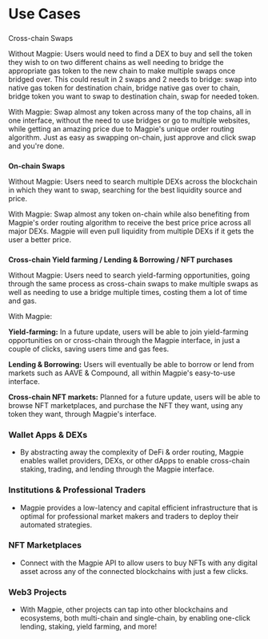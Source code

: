 
# Use Cases

### 

Cross-chain Swaps

Without Magpie: Users would need to find a DEX to buy and sell the token they wish to on two different chains as well needing to bridge the appropriate gas token to the new chain to make multiple swaps once bridged over. This could result in 2 swaps and 2 needs to bridge: swap into native gas token for destination chain, bridge native gas over to chain, bridge token you want to swap to destination chain, swap for needed token.

With Magpie: Swap almost any token across many of the top chains, all in one interface, without the need to use bridges or go to multiple websites, while getting an amazing price due to Magpie's unique order routing algorithm. Just as easy as swapping on-chain, just approve and click swap and you're done.

### 

**On-chain Swaps**

Without Magpie: Users need to search multiple DEXs across the blockchain in which they want to swap, searching for the best liquidity source and price.

With Magpie: Swap almost any token on-chain while also benefiting from Magpie's order routing algorithm to receive the best price price across all major DEXs. Magpie will even pull liquidity from multiple DEXs if it gets the user a better price.

### 

**Cross-chain Yield farming / Lending & Borrowing / NFT purchases**

Without Magpie: Users need to search yield-farming opportunities, going through the same process as cross-chain swaps to make multiple swaps as well as needing to use a bridge multiple times, costing them a lot of time and gas.

With Magpie:

**Yield-farming:** In a future update, users will be able to join yield-farming opportunities on or cross-chain through the Magpie interface, in just a couple of clicks, saving users time and gas fees.

**Lending & Borrowing:** Users will eventually be able to borrow or lend from markets such as AAVE & Compound, all within Magpie's easy-to-use interface.

**Cross-chain NFT markets:** Planned for a future update, users will be able to browse NFT marketplaces, and purchase the NFT they want, using any token they want, through Magpie's interface.

### Wallet Apps & DEXs

-   By abstracting away the complexity of DeFi & order routing, Magpie enables wallet providers, DEXs, or other dApps to enable cross-chain staking, trading, and lending through the Magpie interface.
    

### Institutions & Professional Traders

-   Magpie provides a low-latency and capital efficient infrastructure that is optimal for professional market makers and traders to deploy their automated strategies.
    

### NFT Marketplaces

-   Connect with the Magpie API to allow users to buy NFTs with any digital asset across any of the connected blockchains with just a few clicks.
    

### Web3 Projects

-   With Magpie, other projects can tap into other blockchains and ecosystems, both multi-chain and single-chain, by enabling one-click lending, staking, yield farming, and more!